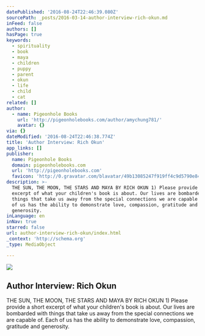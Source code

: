 ```yaml
---
datePublished: '2016-08-24T22:46:39.080Z'
sourcePath: _posts/2016-03-14-author-interview-rich-okun.md
inFeed: false
authors: []
hasPage: true
keywords:
  - spirituality
  - book
  - maya
  - children
  - puppy
  - parent
  - okun
  - life
  - child
  - cat
related: []
author:
  - name: Pigeonhole Books
    url: 'http://pigeonholebooks.com/author/amychung781/'
    avatar: {}
via: {}
dateModified: '2016-08-24T22:46:38.774Z'
title: 'Author Interview: Rich Okun'
app_links: []
publisher:
  name: Pigeonhole Books
  domain: pigeonholebooks.com
  url: 'http://pigeonholebooks.com'
  favicon: 'http://0.gravatar.com/blavatar/49b13085247f919ff4c9d5790e84dd54?s=16'
description: >-
  THE SUN, THE MOON, THE STARS AND MAYA BY RICH OKUN 1) Please provide a short
  excerpt of what your children's book is about. Our lives are bombarded with
  things that take us away from the special connections we are capable of. Each
  of us has the ability to demonstrate love, compassion, gratitude and
  generosity.
inLanguage: en
inNav: true
starred: false
url: author-interview-rich-okun/index.html
_context: 'http://schema.org'
_type: MediaObject

---
```

<article style=""><img src="https://s3-us-west-2.amazonaws.com/the-grid-img/p/0e343e8da138af65f9ea0e31089eacc69c8b3277.jpg" /><h1>Author Interview: Rich Okun</h1><p>THE SUN, THE MOON, THE STARS AND MAYA BY RICH OKUN 1) Please provide a short excerpt of what your children's book is about. Our lives are bombarded with things that take us away from the special connections we are capable of. Each of us has the ability to demonstrate love, compassion, gratitude and generosity.</p></article>